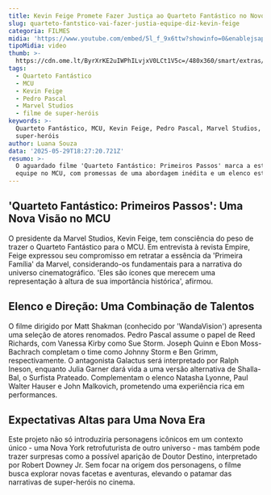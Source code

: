 ```yaml
---
title: Kevin Feige Promete Fazer Justiça ao Quarteto Fantástico no Novo Filme do MCU
slug: quarteto-fantstico-vai-fazer-justia-equipe-diz-kevin-feige
categoria: FILMES
midia: 'https://www.youtube.com/embed/5l_f_9x6ttw?showinfo=0&enablejsapi=1'
tipoMidia: video
thumb: >-
  https://cdn.ome.lt/ByrXrKE2uIWPhILvjxV0LCt1V5c=/480x360/smart/extras/conteudos/Captura_de_Tela_2025-05-29_as_15.00.36.png
tags:
  - Quarteto Fantástico
  - MCU
  - Kevin Feige
  - Pedro Pascal
  - Marvel Studios
  - filme de super-heróis
keywords: >-
  Quarteto Fantástico, MCU, Kevin Feige, Pedro Pascal, Marvel Studios, filme de
  super-heróis
author: Luana Souza
data: '2025-05-29T18:27:20.721Z'
resumo: >-
  O aguardado filme 'Quarteto Fantástico: Primeiros Passos' marca a estreia da
  equipe no MCU, com promessas de uma abordagem inédita e um elenco estrelado.
---
```




## 'Quarteto Fantástico: Primeiros Passos': Uma Nova Visão no MCU

O presidente da Marvel Studios, Kevin Feige, tem consciência do peso de trazer o Quarteto Fantástico para o MCU. Em entrevista à revista Empire, Feige expressou seu compromisso em retratar a essência da 'Primeira Família' da Marvel, considerando-os fundamentais para a narrativa do universo cinematográfico. 'Eles são ícones que merecem uma representação à altura de sua importância histórica', afirmou.

## Elenco e Direção: Uma Combinação de Talentos

O filme dirigido por Matt Shakman (conhecido por 'WandaVision') apresenta uma seleção de atores renomados. Pedro Pascal assume o papel de Reed Richards, com Vanessa Kirby como Sue Storm. Joseph Quinn e Ebon Moss-Bachrach completam o time como Johnny Storm e Ben Grimm, respectivamente. O antagonista Galactus será interpretado por Ralph Ineson, enquanto Julia Garner dará vida a uma versão alternativa de Shalla-Bal, o Surfista Prateado. Complementam o elenco Natasha Lyonne, Paul Walter Hauser e John Malkovich, prometendo uma experiência rica em performances.

## Expectativas Altas para Uma Nova Era

Este projeto não só introduziria personagens icônicos em um contexto único - uma Nova York retrofuturista de outro universo - mas também pode trazer surpresas como a possível aparição de Doutor Destino, interpretado por Robert Downey Jr. Sem focar na origem dos personagens, o filme busca explorar novas facetas e aventuras, elevando o patamar das narrativas de super-heróis no cinema.

